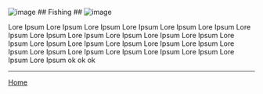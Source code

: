 ![image](https://github.com/fishbotapp/fishbotwiki/assets/163616414/42361705-6b97-4b10-b836-c7383b95167f) ## Fishing ## ![image](https://github.com/fishbotapp/fishbotwiki/assets/163616414/317fa0c0-bdce-454b-a8dd-8ab855d41a1b)


Lore Ipsum Lore Ipsum Lore Ipsum Lore Ipsum Lore Ipsum Lore Ipsum Lore Ipsum Lore Ipsum Lore Ipsum
Lore Ipsum Lore Ipsum Lore Ipsum Lore Ipsum Lore Ipsum Lore Ipsum Lore Ipsum Lore Ipsum Lore Ipsum Lore Ipsum Lore
Ipsum Lore Ipsum Lore Ipsum Lore Ipsum Lore Ipsum Lore Ipsum Lore Ipsum ok ok ok




-----------------------------

[Home](https://fishbotapp.github.io/fishbotwiki/)

